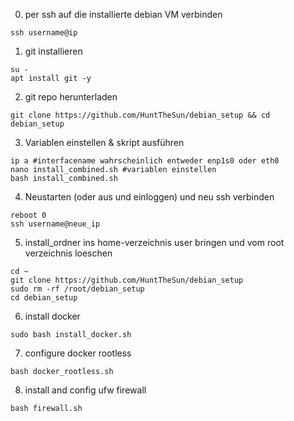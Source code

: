 0. per ssh auf die installierte debian VM verbinden
```
ssh username@ip
```

1. git installieren  
```
su - 
apt install git -y
```

2. git repo herunterladen
```
git clone https://github.com/HuntTheSun/debian_setup && cd debian_setup
```

3. Variablen einstellen & skript ausführen
```
ip a #interfacename wahrscheinlich entweder enp1s0 oder eth0
nano install_combined.sh #variablen einstellen 
bash install_combined.sh
```

4. Neustarten (oder aus und einloggen) und neu ssh verbinden
```
reboot 0
ssh username@neue_ip
```

5. install_ordner ins home-verzeichnis user bringen und vom root verzeichnis loeschen
```
cd ~
git clone https://github.com/HuntTheSun/debian_setup
sudo rm -rf /root/debian_setup
cd debian_setup
```

6. install docker
```
sudo bash install_docker.sh
```

7. configure docker rootless
```
bash docker_rootless.sh
```

8. install and config ufw firewall
```
bash firewall.sh
```

